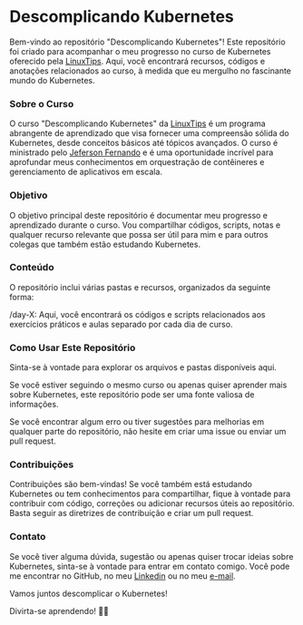 # Descomplicando Kubernetes
Bem-vindo ao repositório "Descomplicando Kubernetes"! Este repositório foi criado para acompanhar o meu progresso no curso de Kubernetes oferecido pela [LinuxTips](https://www.linuxtips.io/). Aqui, você encontrará recursos, códigos e anotações relacionados ao curso, à medida que eu mergulho no fascinante mundo do Kubernetes.

### Sobre o Curso
O curso "Descomplicando Kubernetes" da [LinuxTips](https://www.linuxtips.io/) é um programa abrangente de aprendizado que visa fornecer uma compreensão sólida do Kubernetes, desde conceitos básicos até tópicos avançados. O curso é ministrado pelo [Jeferson Fernando](https://github.com/badtuxx) e é uma oportunidade incrível para aprofundar meus conhecimentos em orquestração de contêineres e gerenciamento de aplicativos em escala.

### Objetivo
O objetivo principal deste repositório é documentar meu progresso e aprendizado durante o curso. Vou compartilhar códigos, scripts, notas e qualquer recurso relevante que possa ser útil para mim e para outros colegas que também estão estudando Kubernetes.

### Conteúdo
O repositório inclui várias pastas e recursos, organizados da seguinte forma:

/day-X: Aqui, você encontrará os códigos e scripts relacionados aos exercícios práticos e aulas separado por cada dia de curso.

### Como Usar Este Repositório
Sinta-se à vontade para explorar os arquivos e pastas disponíveis aqui.

Se você estiver seguindo o mesmo curso ou apenas quiser aprender mais sobre Kubernetes, este repositório pode ser uma fonte valiosa de informações.

Se você encontrar algum erro ou tiver sugestões para melhorias em qualquer parte do repositório, não hesite em criar uma issue ou enviar um pull request.

### Contribuições
Contribuições são bem-vindas! Se você também está estudando Kubernetes ou tem conhecimentos para compartilhar, fique à vontade para contribuir com código, correções ou adicionar recursos úteis ao repositório. Basta seguir as diretrizes de contribuição e criar um pull request.

### Contato
Se você tiver alguma dúvida, sugestão ou apenas quiser trocar ideias sobre Kubernetes, sinta-se à vontade para entrar em contato comigo. Você pode me encontrar no GitHub, no meu [Linkedin](https://www.linkedin.com/in/matheus-silveira-5500a596/) ou no meu [e-mail](matheuspmsilveira@gmail.com).

Vamos juntos descomplicar o Kubernetes!

Divirta-se aprendendo! 🚀🐳
